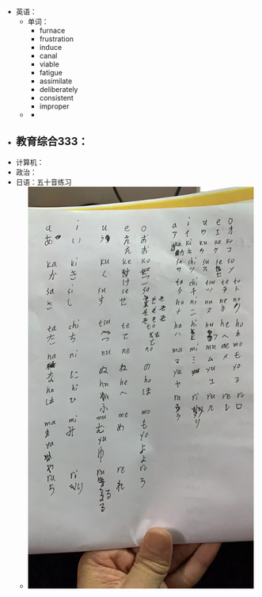 - 英语：
	- 单词：
		- furnace
		- frustration
		- induce
		- canal
		- viable
		- fatigue
		- assimilate
		- deliberately
		- consistent
		- improper
	-
		-
- 教育综合333：
	-
- 计算机：
- 政治：
- 日语：五十音练习
	- ![d853cb91bab2472b87403d9aec7affd.jpg](../assets/d853cb91bab2472b87403d9aec7affd_1644063755320_0.jpg)